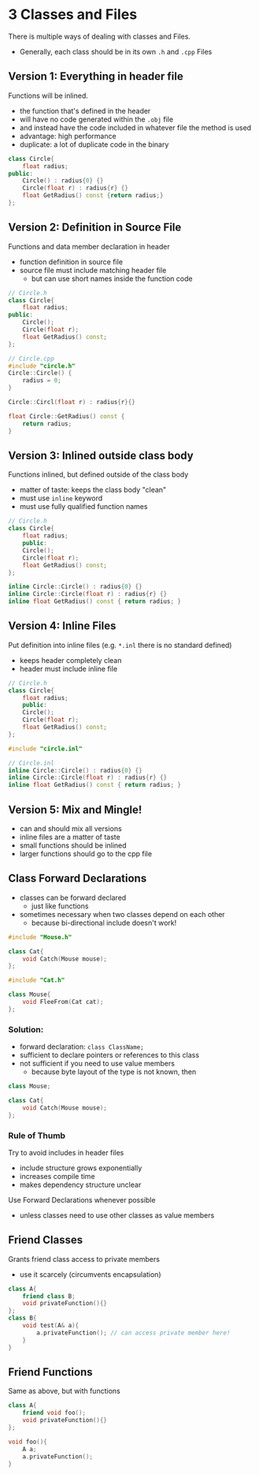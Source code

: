 # 3 Classes and Files
There is multiple ways of dealing with classes and Files.
- Generally, each class should be in its own `.h` and `.cpp` Files

## Version 1: Everything in header file
Functions will be inlined.
- the function that's defined in the header
- will have no code generated within the `.obj` file
- and instead have the code included in whatever file the method is used
- advantage: high performance
- duplicate: a lot of duplicate code in the binary
```cpp
class Circle{
	float radius;
public:
	Circle() : radius{0} {}
	Circle(float r) : radius{r} {}
	float GetRadius() const {return radius;}
};
```

## Version 2: Definition in Source File
Functions and data member declaration in header
- function definition in source file
- source file must include matching header file
  - but can use short names inside the function code

```cpp
// Circle.h
class Circle{
	float radius;
public:
	Circle();
	Circle(float r);
	float GetRadius() const;
};
```

```cpp
// Circle.cpp
#include "circle.h"
Circle::Circle() {
	radius = 0;
}

Circle::Circl(float r) : radius{r}{}

float Circle::GetRadius() const {
	return radius;
}
```

## Version 3: Inlined outside class body
Functions inlined, but defined outside of the class body
- matter of taste: keeps the class body "clean"
- must use `inline` keyword
- must use fully qualified function names

```cpp
// Circle.h
class Circle{
	float radius;
	public:
	Circle();
	Circle(float r);
	float GetRadius() const;
};

inline Circle::Circle() : radius{0} {}
inline Circle::Circle(float r) : radius{r} {}
inline float GetRadius() const { return radius; }
```

## Version 4: Inline Files
Put definition into inline files (e.g. `*.inl` there is no standard defined)
- keeps header completely clean
- header must include inline file

```cpp
// Circle.h
class Circle{
	float radius;
	public:
	Circle();
	Circle(float r);
	float GetRadius() const;
};

#include "circle.inl"
```

```cpp
// Circle.inl
inline Circle::Circle() : radius{0} {}
inline Circle::Circle(float r) : radius{r} {}
inline float GetRadius() const { return radius; }
```

## Version 5: Mix and Mingle!
- can and should mix all versions
- inline files are a matter of taste
- small functions should be inlined
- larger functions should go to the cpp file


## Class Forward Declarations
- classes can be forward declared
  - just like functions
- sometimes necessary when two classes depend on each other
  - because bi-directional include doesn't work!

```cpp
#include "Mouse.h"

class Cat{
	void Catch(Mouse mouse);
};
```

```cpp
#include "Cat.h"

class Mouse{
	void FleeFrom(Cat cat);
};
```

### Solution:
- forward declaration: `class ClassName;`
- sufficient to declare pointers or references to this class
- not sufficient if you need to use value members
  - because byte layout of the type is not known, then

```cpp
class Mouse;

class Cat{
	void Catch(Mouse mouse);
};
```

### Rule of Thumb
Try to avoid includes in header files
- include structure grows exponentially
- increases compile time
- makes dependency structure unclear

Use Forward Declarations whenever possible
- unless classes need to use other classes as value members

## Friend Classes
Grants friend class access to private members
- use it scarcely (circumvents encapsulation)
```cpp
class A{
	friend class B;
	void privateFunction(){}
};
class B{
	void test(A& a){
		a.privateFunction(); // can access private member here!
	}
}
```

## Friend Functions
Same as above, but with functions
```cpp
class A{
	friend void foo();
	void privateFunction(){}
};

void foo(){
	A a;
	a.privateFunction();
}
```
